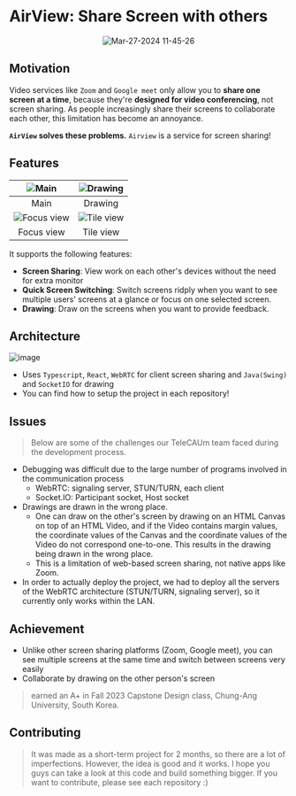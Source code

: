 # AirView: Share Screen with others

<div align="center">
  <img src="https://github.com/TeleCAUm/.github/assets/25452313/913f17ae-c5ef-4791-823f-3c100480f267" alt="Mar-27-2024 11-45-26">
</div>

## Motivation
Video services like `Zoom` and `Google meet` only allow you to **share one screen at a time**, because they're **designed for video conferencing**, not screen sharing. As people increasingly share their screens to collaborate each other, this limitation has become an annoyance.

**`AirView` solves these problems.** `Airview` is a service for screen sharing! 

## Features
| ![Main](https://github.com/TeleCAUm/.github/assets/25452313/015929e5-4eb5-458a-8193-0bd14b6dd2c1) | ![Drawing](https://github.com/TeleCAUm/.github/assets/25452313/d898d3c3-63a8-49e4-9ac0-b1ddc395ed22) |
|:------------------------------------------:|:--------------------------------------------:|
|                    Main                    |                   Drawing                    |
| ![Focus view](https://github.com/TeleCAUm/.github/assets/25452313/de52ad94-44f5-4467-9f45-901c8aae68b4) | ![Tile view](https://github.com/TeleCAUm/.github/assets/25452313/733d0e8c-a8e2-4d47-a6ec-ba8a034133c4) |
|                  Focus view                |                   Tile view                  |

It supports the following features:
- __Screen Sharing__: View work on each other's devices without the need for extra monitor
- __Quick Screen Switching__: Switch screens ridply when you want to see multiple users' screens at a glance or focus on one selected screen.
- __Drawing__: Draw on the screens when you want to provide feedback.

## Architecture
![image](https://github.com/TeleCAUm/.github/assets/25452313/f0a49df4-048a-4656-9dd1-14b60cdd3e75)
* Uses `Typescript`, `React`, `WebRTC` for client screen sharing and `Java(Swing)` and `SocketIO` for drawing
* You can find how to setup the project in each repository!

## Issues
> Below are some of the challenges our TeleCAUm team faced during the development process.

* Debugging was difficult due to the large number of programs involved in the communication process
	- WebRTC: signaling server, STUN/TURN, each client
	- Socket.IO: Participant socket, Host socket
* Drawings are drawn in the wrong place.
	- One can draw on the other's screen by drawing on an HTML Canvas on top of an HTML Video, and if the Video contains margin values, the coordinate values of the Canvas and the coordinate values of the Video do not correspond one-to-one. This results in the drawing being drawn in the wrong place.
  - This is a limitation of web-based screen sharing, not native apps like Zoom.
* In order to actually deploy the project, we had to deploy all the servers of the WebRTC architecture (STUN/TURN, signaling server), so it currently only works within the LAN.

## Achievement
* Unlike other screen sharing platforms (Zoom, Google meet), you can see multiple screens at the same time and switch between screens very easily
* Collaborate by drawing on the other person's screen
> earned an A+ in Fall 2023 Capstone Design class, Chung-Ang University, South Korea.

## Contributing
> It was made as a short-term project for 2 months, so there are a lot of imperfections. However, the idea is good and it works. I hope you guys can take a look at this code and build something bigger. If you want to contribute, please see each repository :)




